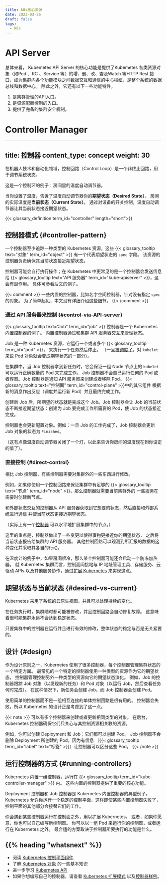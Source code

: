 ```yaml
---
title: k8s核心资源
date: 2023-03-26
draft: false
tags:
  - k8s
---
```


# API Server

总体来看， Kubemetes API Server 的核心功能是提供了Kubemetes 各类资源对象（如Pod 、RC 、Service 等〉的增、删、改、查及Watch 等HTTP Rest 接口，成为集群内各个功能模块之间数据交互和通信的中心枢纽，是整个系统的数据总线和数据中心。
除此之外，它还有以下一些功能特性。

1. 是集群管理的API入口。
2. 是资源配额控制的入口。
3. 提供了完备的集群安全机制。
# Controller Manager

---
title: 控制器
content_type: concept
weight: 30
---

<!-- 
title: Controllers
content_type: concept
weight: 30
-->

<!-- overview -->
<!--
In robotics and automation, a _control loop_ is
a non-terminating loop that regulates the state of a system.

Here is one example of a control loop: a thermostat in a room.

When you set the temperature, that's telling the thermostat
about your *desired state*. The actual room temperature is the
*current state*. The thermostat acts to bring the current state
closer to the desired state, by turning equipment on or off.
-->
在机器人技术和自动化领域，控制回路（Control Loop）是一个非终止回路，用于调节系统状态。

这是一个控制环的例子：房间里的温度自动调节器。

当你设置了温度，告诉了温度自动调节器你的**期望状态（Desired State）**。
房间的实际温度是**当前状态（Current State）**。
通过对设备的开关控制，温度自动调节器让其当前状态接近期望状态。

{{< glossary_definition term_id="controller" length="short">}}

<!-- body -->
<!--
## Controller pattern

A controller tracks at least one Kubernetes resource type.
These {{< glossary_tooltip text="objects" term_id="object" >}}
have a spec field that represents the desired state. The
controller(s) for that resource are responsible for making the current
state come closer to that desired state.

The controller might carry the action out itself; more commonly, in Kubernetes,
a controller will send messages to the
{{< glossary_tooltip text="API server" term_id="kube-apiserver" >}} that have
useful side effects. You'll see examples of this below.

{{< comment >}}
Some built-in controllers, such as the namespace controller, act on objects
that do not have a spec. For simplicity, this page omits explaining that
detail.
{{< /comment >}}
-->
## 控制器模式 {#controller-pattern}

一个控制器至少追踪一种类型的 Kubernetes 资源。这些
{{< glossary_tooltip text="对象" term_id="object" >}}
有一个代表期望状态的 `spec` 字段。
该资源的控制器负责确保其当前状态接近期望状态。

控制器可能会自行执行操作；在 Kubernetes 中更常见的是一个控制器会发送信息给
{{< glossary_tooltip text="API 服务器" term_id="kube-apiserver" >}}，这会有副作用。
具体可参看后文的例子。

{{< comment >}}
一些内置的控制器，比如名字空间控制器，针对没有指定 `spec` 的对象。
为了简单起见，本文没有详细介绍这些细节。
{{< /comment >}}

<!--
### Control via API server

The {{< glossary_tooltip term_id="job" >}} controller is an example of a
Kubernetes built-in controller. Built-in controllers manage state by
interacting with the cluster API server.

Job is a Kubernetes resource that runs a
{{< glossary_tooltip term_id="pod" >}}, or perhaps several Pods, to carry out
a task and then stop.

(Once [scheduled](/docs/concepts/scheduling-eviction/), Pod objects become part of the
desired state for a kubelet).

When the Job controller sees a new task it makes sure that, somewhere
in your cluster, the kubelets on a set of Nodes are running the right
number of Pods to get the work done.
The Job controller does not run any Pods or containers
itself. Instead, the Job controller tells the API server to create or remove
Pods.
Other components in the
{{< glossary_tooltip text="control plane" term_id="control-plane" >}}
act on the new information (there are new Pods to schedule and run),
and eventually the work is done.
-->

### 通过 API 服务器来控制 {#control-via-API-server}

{{< glossary_tooltip text="Job" term_id="job" >}} 控制器是一个 Kubernetes 内置控制器的例子。
内置控制器通过和集群 API 服务器交互来管理状态。

Job 是一种 Kubernetes 资源，它运行一个或者多个 {{< glossary_tooltip term_id="pod" >}}，
来执行一个任务然后停止。
（一旦[被调度了](/zh-cn/docs/concepts/scheduling-eviction/)，对 `kubelet` 来说 Pod
对象就会变成期望状态的一部分）。

在集群中，当 Job 控制器拿到新任务时，它会保证一组 Node 节点上的 `kubelet`
可以运行正确数量的 Pod 来完成工作。
Job 控制器不会自己运行任何的 Pod 或者容器。Job 控制器是通知 API 服务器来创建或者移除 Pod。
{{< glossary_tooltip text="控制面" term_id="control-plane" >}}中的其它组件
根据新的消息作出反应（调度并运行新 Pod）并且最终完成工作。

<!--
After you create a new Job, the desired state is for that Job to be completed.
The Job controller makes the current state for that Job be nearer to your
desired state: creating Pods that do the work you wanted for that Job, so that
the Job is closer to completion.

Controllers also update the objects that configure them.
For example: once the work is done for a Job, the Job controller
updates that Job object to mark it `Finished`.

(This is a bit like how some thermostats turn a light off to
indicate that your room is now at the temperature you set).
-->
创建新 Job 后，所期望的状态就是完成这个 Job。Job 控制器会让 Job 的当前状态不断接近期望状态：创建为 Job 要完成工作所需要的 Pod，使 Job 的状态接近完成。

控制器也会更新配置对象。例如：一旦 Job 的工作完成了，Job 控制器会更新 Job 对象的状态为 `Finished`。

（这有点像温度自动调节器关闭了一个灯，以此来告诉你房间的温度现在到你设定的值了）。

<!--
### Direct control

In contrast with Job, some controllers need to make changes to
things outside of your cluster.

For example, if you use a control loop to make sure there
are enough {{< glossary_tooltip text="Nodes" term_id="node" >}}
in your cluster, then that controller needs something outside the
current cluster to set up new Nodes when needed.

Controllers that interact with external state find their desired state from
the API server, then communicate directly with an external system to bring
the current state closer in line.

(There actually is a [controller](https://github.com/kubernetes/autoscaler/)
that horizontally scales the nodes in your cluster.)
-->

### 直接控制 {#direct-control}

相比 Job 控制器，有些控制器需要对集群外的一些东西进行修改。

例如，如果你使用一个控制回路来保证集群中有足够的
{{< glossary_tooltip text="节点" term_id="node" >}}，那么控制器就需要当前集群外的
一些服务在需要时创建新节点。

和外部状态交互的控制器从 API 服务器获取到它想要的状态，然后直接和外部系统进行通信
并使当前状态更接近期望状态。

（实际上有一个[控制器](https://github.com/kubernetes/autoscaler/)
可以水平地扩展集群中的节点。）

<!--
The important point here is that the controller makes some changes to bring about
your desired state, and then reports the current state back to your cluster's API server.
Other control loops can observe that reported data and take their own actions.
-->
这里的重点是，控制器做出了一些变更以使得事物更接近你的期望状态，
之后将当前状态报告给集群的 API 服务器。
其他控制回路可以观测到所汇报的数据的这种变化并采取其各自的行动。

<!--
In the thermostat example, if the room is very cold then a different controller
might also turn on a frost protection heater. With Kubernetes clusters, the control
plane indirectly works with IP address management tools, storage services,
cloud provider APIs, and other services by
[extending Kubernetes](/docs/concepts/extend-kubernetes/) to implement that.
-->
在温度计的例子中，如果房间很冷，那么某个控制器可能还会启动一个防冻加热器。
就 Kubernetes 集群而言，控制面间接地与 IP 地址管理工具、存储服务、云驱动
APIs 以及其他服务协作，通过[扩展 Kubernetes](/zh-cn/docs/concepts/extend-kubernetes/)
来实现这点。

<!--
## Desired versus current state {#desired-vs-current}

Kubernetes takes a cloud-native view of systems, and is able to handle
constant change.

Your cluster could be changing at any point as work happens and
control loops automatically fix failures. This means that,
potentially, your cluster never reaches a stable state.

As long as the controllers for your cluster are running and able to make
useful changes, it doesn't matter if the overall state is stable or not.
-->
## 期望状态与当前状态 {#desired-vs-current}

Kubernetes 采用了系统的云原生视图，并且可以处理持续的变化。

在任务执行时，集群随时都可能被修改，并且控制回路会自动修复故障。
这意味着很可能集群永远不会达到稳定状态。

只要集群中的控制器在运行并且进行有效的修改，整体状态的稳定与否是无关紧要的。

<!--
## Design

As a tenet of its design, Kubernetes uses lots of controllers that each manage
a particular aspect of cluster state. Most commonly, a particular control loop
(controller) uses one kind of resource as its desired state, and has a different
kind of resource that it manages to make that desired state happen. For example,
a controller for Jobs tracks Job objects (to discover new work) and Pod objects
(to run the Jobs, and then to see when the work is finished). In this case
something else creates the Jobs, whereas the Job controller creates Pods.

It's useful to have simple controllers rather than one, monolithic set of control
loops that are interlinked. Controllers can fail, so Kubernetes is designed to
allow for that.

-->
## 设计 {#design}

作为设计原则之一，Kubernetes 使用了很多控制器，每个控制器管理集群状态的一个特定方面。
最常见的一个特定的控制器使用一种类型的资源作为它的期望状态，
控制器管理控制另外一种类型的资源向它的期望状态演化。
例如，Job 的控制器跟踪 Job 对象（以发现新的任务）和 Pod 对象（以运行 Job，然后查看任务何时完成）。
在这种情况下，新任务会创建 Job，而 Job 控制器会创建 Pod。

使用简单的控制器而不是一组相互连接的单体控制回路是很有用的。
控制器会失败，所以 Kubernetes 的设计正是考虑到了这一点。

<!--
There can be several controllers that create or update the same kind of object.
Behind the scenes, Kubernetes controllers make sure that they only pay attention
to the resources linked to their controlling resource.

For example, you can have Deployments and Jobs; these both create Pods.
The Job controller does not delete the Pods that your Deployment created,
because there is information ({{< glossary_tooltip term_id="label" text="labels" >}})
the controllers can use to tell those Pods apart.
-->
{{< note >}}
可以有多个控制器来创建或者更新相同类型的对象。
在后台，Kubernetes 控制器确保它们只关心与其控制资源相关联的资源。

例如，你可以创建 Deployment 和 Job；它们都可以创建 Pod。
Job 控制器不会删除 Deployment 所创建的 Pod，因为有信息
（{{< glossary_tooltip term_id="label" text="标签" >}}）让控制器可以区分这些 Pod。
{{< /note >}}

<!--
## Ways of running controllers {#running-controllers}

Kubernetes comes with a set of built-in controllers that run inside
the {{< glossary_tooltip term_id="kube-controller-manager" >}}. These
built-in controllers provide important core behaviors.

The Deployment controller and Job controller are examples of controllers that
come as part of Kubernetes itself ("built-in" controllers).
Kubernetes lets you run a resilient control plane, so that if any of the built-in
controllers were to fail, another part of the control plane will take over the work.

You can find controllers that run outside the control plane, to extend Kubernetes.
Or, if you want, you can write a new controller yourself.
You can run your own controller as a set of Pods,
or externally to Kubernetes. What fits best will depend on what that particular
controller does.
-->
## 运行控制器的方式 {#running-controllers}

Kubernetes 内置一组控制器，运行在 {{< glossary_tooltip term_id="kube-controller-manager" >}} 内。
这些内置的控制器提供了重要的核心功能。

Deployment 控制器和 Job 控制器是 Kubernetes 内置控制器的典型例子。
Kubernetes 允许你运行一个稳定的控制平面，这样即使某些内置控制器失败了，
控制平面的其他部分会接替它们的工作。

你会遇到某些控制器运行在控制面之外，用以扩展 Kubernetes。
或者，如果你愿意，你也可以自己编写新控制器。
你可以以一组 Pod 来运行你的控制器，或者运行在 Kubernetes 之外。
最合适的方案取决于控制器所要执行的功能是什么。

## {{% heading "whatsnext" %}}
<!--
* Read about the [Kubernetes control plane](/docs/concepts/architecture/#control-plane-components)
* Discover some of the basic [Kubernetes objects](/docs/concepts/overview/working-with-objects/)
* Learn more about the [Kubernetes API](/docs/concepts/overview/kubernetes-api/)
* If you want to write your own controller, see
  [Kubernetes extension patterns](/docs/concepts/extend-kubernetes/#extension-patterns)
  and the [sample-controller](https://github.com/kubernetes/sample-controller) repository.
-->
* 阅读 [Kubernetes 控制平面组件](/zh-cn/docs/concepts/architecture/#control-plane-components)
* 了解 [Kubernetes 对象](/zh-cn/docs/concepts/overview/working-with-objects/)
  的一些基本知识
* 进一步学习 [Kubernetes API](/zh-cn/docs/concepts/overview/kubernetes-api/)
* 如果你想编写自己的控制器，请查看
  [Kubernetes 扩展模式](/zh-cn/docs/concepts/extend-kubernetes/#extension-patterns)
  以及[控制器样例](https://github.com/kubernetes/sample-controller)。
